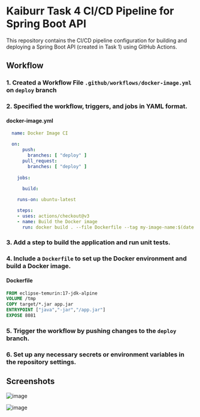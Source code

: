 # Kaiburr Task 4 CI/CD Pipeline for Spring Boot API
This repository contains the CI/CD pipeline configuration for building and deploying a Spring Boot API (created in Task 1) using GitHub Actions.
## Workflow
### 1. Created a Workflow File `.github/workflows/docker-image.yml` on `deploy` branch
### 2. Specified the workflow, triggers, and jobs in YAML format.
#### docker-image.yml
  ```yml
    name: Docker Image CI
  
    on:
        push:
          branches: [ "deploy" ]
        pull_request:
          branches: [ "deploy" ]
      
      jobs:
      
        build:
  
      runs-on: ubuntu-latest
  
      steps:
      - uses: actions/checkout@v3
      - name: Build the Docker image
        run: docker build . --file Dockerfile --tag my-image-name:$(date +%s)
  ```
### 3. Add a step to build the application and run unit tests.
### 4. Include a `Dockerfile` to set up the Docker environment and build a Docker image.
#### Dockerfile
```Dockerfile
FROM eclipse-temurin:17-jdk-alpine
VOLUME /tmp
COPY target/*.jar app.jar
ENTRYPOINT ["java","-jar","/app.jar"]
EXPOSE 8081
```
### 5. Trigger the workflow by pushing changes to the `deploy` branch.
### 6. Set up any necessary secrets or environment variables in the repository settings.

## Screenshots
  ![image](https://github.com/coderSuren/Kaiburr-Assignment/assets/80509210/bd18b8ec-79f1-48bc-8979-0497e652e234)

  
  ![image](https://github.com/coderSuren/Kaiburr-Assignment/assets/80509210/45d9dca7-1764-4a12-9a07-3f099529aac5)

